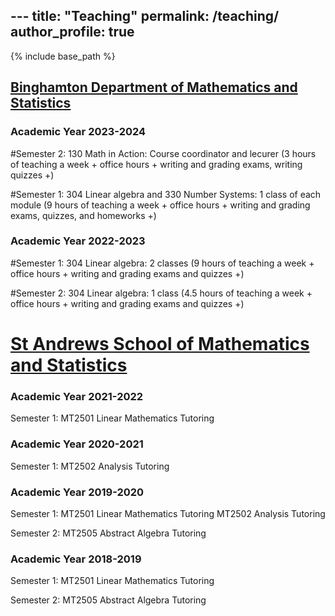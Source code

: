 \---
title: "Teaching"
permalink: /teaching/
author_profile: true
---
{% include base_path %}

## [Binghamton Department of Mathematics and Statistics](https://www2.math.binghamton.edu/p/start)

### Academic Year 2023-2024
#Semester 2:
130 Math in Action:
Course coordinator and lecurer (3 hours of teaching a week + office hours + writing and grading exams, writing quizzes +)


#Semester 1:
304 Linear algebra and 330 Number Systems:
1 class of each module (9 hours of teaching a week + office hours + writing and grading exams, quizzes, and homeworks +)


### Academic Year 2022-2023
#Semester 1:
304 Linear algebra:
2 classes (9 hours of teaching a week + office hours + writing and grading exams and quizzes +)

#Semester 2:
304 Linear algebra:
1 class (4.5 hours of teaching a week + office hours + writing and grading exams and quizzes +)


# [St Andrews School of Mathematics and Statistics](https://www.st-andrews.ac.uk/maths/)

### Academic Year 2021-2022
Semester 1:
MT2501 Linear Mathematics Tutoring

### Academic Year 2020-2021
Semester 1:
MT2502 Analysis Tutoring

### Academic Year 2019-2020
Semester 1:
MT2501 Linear Mathematics Tutoring
MT2502 Analysis Tutoring

Semester 2:
MT2505 Abstract Algebra Tutoring

### Academic Year 2018-2019
Semester 1:
MT2501 Linear Mathematics Tutoring

Semester 2:
MT2505 Abstract Algebra Tutoring



